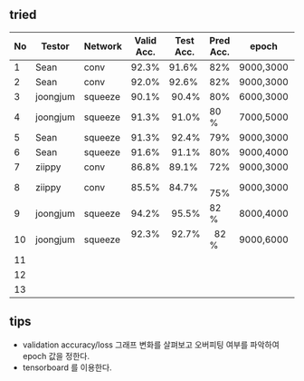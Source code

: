 ## tried
|  No | Testor  | Network | Valid Acc.|Test Acc. | Pred Acc.| epoch      | Learning Rate   | Batch | Optimizer  | win_stride|win_size  | time_shift|sample_rate  |back_vol.|back_freq.|dct_coef.|train_data                |test_data|
|-----|---------|---------|---------- |----------|----------|--------------|---------------|-------|----------|----------|----------|-----------|-------------|---------|----------|---------|---------------------------|------------|
|  1  | Sean    |  conv   |  92.3%    |   91.6%  |   82%    | 9000,3000  | 0.001,0.0001    | 100   | Momentum   |  10       |   30     | 100       |  16000      |  0.3    |  0.8     |   40    |   speech_dataset         |    audio    |
|  2  | Sean    |  conv   |  92.0%    |   92.6%  |   82%    | 9000,3000  | 0.002,0.0003    | 100   | Momentum   |  10       |   30     | 100       |  16000      |  0.3    |  0.8     |   40    |   speech_dataset         |    audio    |
|  3  | joongjum| squeeze |  90.1%    |  90.4%   |   80%    | 6000,3000  | 0.001,0.0001    | 100   | RMSProp    |  10       |   30     | 100       |  16000      |  0.3    |  0.9     |   40    |   speech_dataset         |    audio    |
|  4  | joongjum| squeeze |  91.3%    |  91.0%   |   80 %    | 7000,5000  | 0.001,0.0001   | 100   | RMSProp    |  10       |   30     | 100       |  16000      |  0.1    |  0.8    |   40    |   speech_dataset        |    audio    |
|  5  | Sean    | squeeze |  91.3%    |  92.4%   |   79%    | 9000,3000  | 0.001,0.0001    | 100   | Adam       |  10       |   30     | 100       |  16000      |  0.1    |  0.7     |   40    |   speech_dataset         |    audio    |
|  6  | Sean    | squeeze |  91.6%    |  91.1%   |   80%    | 9000,4000  | 0.001,0.0001    | 100   | Adam       |  10       |   30     | 100       |  16000      |  0.3    |  0.9     |   40    |   speech_dataset         |    audio    |
|  7  | ziippy  | conv    |  86.8%   |  89.1%   |     72%   |   9000,3000 | 0.001,0.0001  | 100   | RMSProp    |  10       |   30     |  0        |  16000      |  0.1    |  0.8    |   40    |   speech_dataset_1200    |    audio_1200   |
|  8  | ziippy  | conv    |  85.5%   |  84.7%   |     75%   |   9000,3000 | 0.001,0.0001   | 100   | RMSProp    |  10       |   30     |  0        |  16000      |  0.1    |  0.8    |   40    |   speech_dataset_shift   |    audio        |
|  9  | joongjum| squeeze |  94.2%   |  95.5%   |   82 %    | 8000,4000  | 0.001,0.0001    | 100   | RMSProp    |  10       |   30     | 100       |  16000      |  0.1    |  0.8    |   40    |   speech_dataset         |    audio    |
|  10  | joongjum| squeeze |  92.3%   |  92.7%   |   82 %    | 9000,6000  | 0.001,0.0001    | 100   | Momentum    |  10       |   30     | 100       |  16000      |  0.2    |  0.8    |   40    |   speech_dataset_shift         |    audio    |
| 11  |         |         |          |          |           |             |                 |       |            |           |          |           |             |         |         |         |                          |             | 
| 12  |         |         |          |          |           |             |                 |       |            |           |          |           |             |         |         |         |                          |             | 
| 13  |         |         |          |          |           |             |                 |       |            |           |          |           |             |         |         |         |                          |             |                                                                              

## tips
- validation accuracy/loss 그래프 변화를 살펴보고 오버피팅 여부를 파악하여 epoch 값을 정한다.
- tensorboard 를 이용한다.
